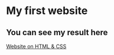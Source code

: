# My first website 

## You can see my result here

[Website on HTML & CSS](https://zitrazyyy.github.io/top-anime/)
